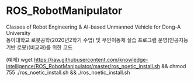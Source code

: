# ROS_RobotManipulator
Classes of Robot Engineering &amp; AI-based Unmanned Vehicle for Dong-A University <br>
동아대학교 로봇공학(2020년2학기 수업) 및 무인이동체 실습 프로그램 운영(인공지능 기반 로봇)(비교과)를 위한 코드


(예제) wget https://raw.githubusercontent.com/knowledge-intelligence/ROS_RobotManipulator/master/ros_noetic_install.sh && chmod 755 ./ros_noetic_install.sh && ./ros_noetic_install.sh
